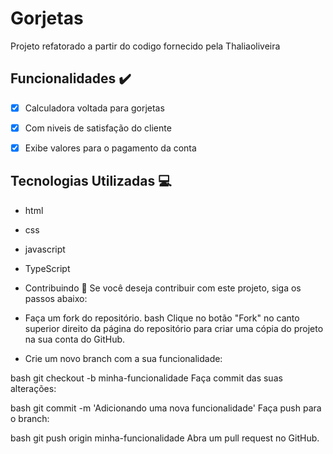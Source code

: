 # Gorjetas

Projeto refatorado a partir do codigo fornecido pela Thaliaoliveira

## Funcionalidades :heavy_check_mark:

- [x] Calculadora voltada para gorjetas
- [x] Com niveis de satisfação do cliente
- [x] Exibe valores para o pagamento da conta 


## Tecnologias Utilizadas :computer:

- html
- css
- javascript
- TypeScript


- Contribuindo :raised_hands:
Se você deseja contribuir com este projeto, siga os passos abaixo:

- Faça um fork do repositório.
bash
  Clique no botão "Fork" no canto superior direito da página do repositório para criar uma cópia do projeto na sua conta do GitHub.

- Crie um novo branch com a sua funcionalidade:

bash
git checkout -b minha-funcionalidade
Faça commit das suas alterações:


bash
git commit -m 'Adicionando uma nova funcionalidade'
Faça push para o branch:


bash
git push origin minha-funcionalidade
Abra um pull request no GitHub.
